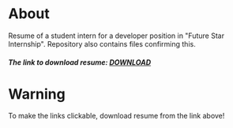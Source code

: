 # About
Resume of a student intern for a developer position in "Future Star Internship". Repository also contains files confirming this.
#####  The link to download resume: [DOWNLOAD](https://github.com/De-Par/CV/blob/main/CV.pdf)

# Warning
To make the links clickable, download resume from the link above!
